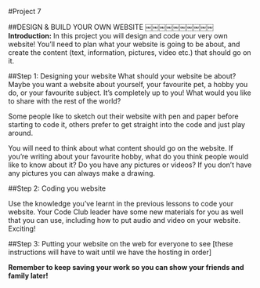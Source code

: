 #Project 7##DESIGN & BUILD YOUR OWN WEBSITE￼￼￼￼￼￼￼￼￼￼__Introduction:__ In this project you will design and code your very own website! You’ll need to plan what your website is going to be about, and create the content (text, information, pictures, video etc.) that should go on it.##Step 1: Designing your websiteWhat should your website be about? Maybe you want a website about yourself, your favourite pet, a hobby you do, or your favourite subject. It’s completely up to you! What would you like to share with the rest of the world?Some people like to sketch out their website with pen and paper before starting to code it, others prefer to get straight into the code and just play around.You will need to think about what content should go on the website. If you’re writing about your favourite hobby, what do you think people would like to know about it? Do you have any pictures or videos? If you don’t have any pictures you can always make a drawing.##Step 2: Coding you websiteUse the knowledge you’ve learnt in the previous lessons to code your website. Your Code Club leader have some new materials for you as well that you can use, including how to put audio and video on your website. Exciting!##Step 3: Putting your website on the web for everyone to see[these instructions will have to wait until we have the hosting in order]
__Remember to keep saving your work so you can show your friends and family later!__